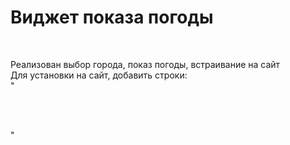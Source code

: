 # <h1>Виджет показа погоды</h1></br>
Реализован выбор города, показ погоды, встраивание на сайт </br>
Для установки на сайт, добавить строки:</br>
"<script src="https://unpkg.com/vue"></script></br>
<script src="https://cdnjs.cloudflare.com/ajax/libs/webcomponentsjs/1.2.0/webcomponents-loader.js"></script></br>
<script src="https://github.com/roschek/weather-widget/blob/main/weather-widget.js"></script></br>
<weather-widget></weather-widget>"
